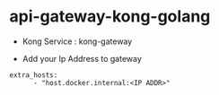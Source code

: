 # api-gateway-kong-golang


- Kong Service : kong-gateway


- Add your Ip Address to gateway

```
extra_hosts:
      - "host.docker.internal:<IP ADDR>"
```